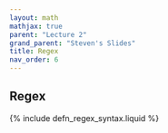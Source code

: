 ```yaml
---
layout: math
mathjax: true
parent: "Lecture 2"
grand_parent: "Steven's Slides"
title: Regex
nav_order: 6
---
```


## Regex

{% include defn_regex_syntax.liquid %}